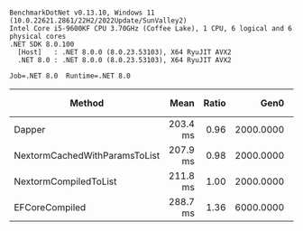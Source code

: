 ```

BenchmarkDotNet v0.13.10, Windows 11 (10.0.22621.2861/22H2/2022Update/SunValley2)
Intel Core i5-9600KF CPU 3.70GHz (Coffee Lake), 1 CPU, 6 logical and 6 physical cores
.NET SDK 8.0.100
  [Host]   : .NET 8.0.0 (8.0.23.53103), X64 RyuJIT AVX2
  .NET 8.0 : .NET 8.0.0 (8.0.23.53103), X64 RyuJIT AVX2

Job=.NET 8.0  Runtime=.NET 8.0  

```
| Method                        | Mean     | Ratio | Gen0      | Gen1      | Allocated | Alloc Ratio |
|------------------------------ |---------:|------:|----------:|----------:|----------:|------------:|
| Dapper                        | 203.4 ms |  0.96 | 2000.0000 |         - |   9.44 MB |        0.91 |
| NextormCachedWithParamsToList | 207.9 ms |  0.98 | 2000.0000 |         - |  10.42 MB |        1.00 |
| NextormCompiledToList         | 211.8 ms |  1.00 | 2000.0000 |         - |   10.4 MB |        1.00 |
| EFCoreCompiled                | 288.7 ms |  1.36 | 6000.0000 | 2000.0000 |  27.03 MB |        2.60 |

